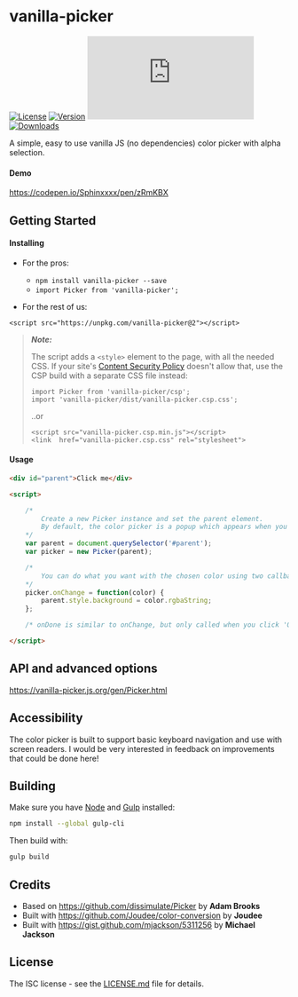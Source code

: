 # vanilla-picker

[![License](https://img.shields.io/npm/l/vanilla-picker.svg)](https://github.com/Sphinxxxx/vanilla-picker/blob/master/LICENSE.md)
[![Version](https://img.shields.io/npm/v/vanilla-picker.svg)](https://npmjs.com/vanilla-picker)
[![Size](https://badgen.net/badgesize/gzip/sphinxxxx/vanilla-picker/master/dist/vanilla-picker.min.js?label=min%2Bgzip)](https://unpkg.com/vanilla-picker)
[![Downloads](https://img.shields.io/npm/dm/vanilla-picker.svg)](https://npmjs.com/vanilla-picker)

A simple, easy to use vanilla JS (no dependencies) color picker with alpha selection.

#### Demo

https://codepen.io/Sphinxxxx/pen/zRmKBX


## Getting Started

#### Installing

* For the pros:

  + ```npm install vanilla-picker --save```
  + ```import Picker from 'vanilla-picker';```

* For the rest of us:

```
<script src="https://unpkg.com/vanilla-picker@2"></script>
```

> **_Note:_**
> 
> The script adds a `<style>` element to the page, with all the needed CSS. If your site's [Content Security Policy](https://developer.mozilla.org/en-US/docs/Web/HTTP/CSP) doesn't allow that, use the CSP build with a separate CSS file instead:
> ```
> import Picker from 'vanilla-picker/csp';
> import 'vanilla-picker/dist/vanilla-picker.csp.css';
> ```
> ..or
> ```
> <script src="vanilla-picker.csp.min.js"></script>
> <link  href="vanilla-picker.csp.css" rel="stylesheet">
> ```

#### Usage

```html
<div id="parent">Click me</div>

<script>

    /*
        Create a new Picker instance and set the parent element.
        By default, the color picker is a popup which appears when you click the parent.
    */
    var parent = document.querySelector('#parent');
    var picker = new Picker(parent);

    /*
        You can do what you want with the chosen color using two callbacks: onChange and onDone.
    */
    picker.onChange = function(color) {
        parent.style.background = color.rgbaString;
    };

    /* onDone is similar to onChange, but only called when you click 'Ok' */

</script>
```


## API and advanced options

https://vanilla-picker.js.org/gen/Picker.html


## Accessibility

The color picker is built to support basic keyboard navigation and use with screen readers.
I would be very interested in feedback on improvements that could be done here!

## Building
Make sure you have [Node](https://nodejs.org) and [Gulp](https://gulpjs.com/) installed:
```sh
npm install --global gulp-cli
```

Then build with:
```sh
gulp build
```

## Credits

* Based on https://github.com/dissimulate/Picker by **Adam Brooks**
* Built with https://github.com/Joudee/color-conversion by **Joudee**
* Built with https://gist.github.com/mjackson/5311256 by **Michael Jackson**


## License

The ISC license - see the [LICENSE.md](LICENSE.md) file for details.
